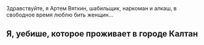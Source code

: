 
<html lang="ru"
<h1> Здравствуйте, я Артем Вяткин, шабильщик, наркоман и алкаш, в свободное время люблю бить женщин...</h1>
<h2> Я, уебише, которое проживает в городе Калтан</h2>
